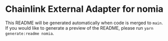 # Chainlink External Adapter for nomia

This README will be generated automatically when code is merged to `main`. If you would like to generate a preview of the README, please run `yarn generate:readme nomia`.
